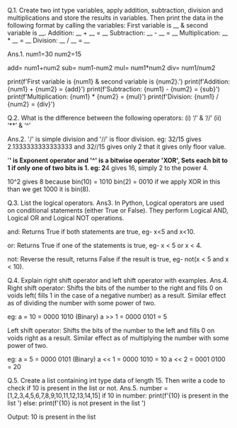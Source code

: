 Q.1. Create two int type variables, apply addition, subtraction, division and multiplications
and store the results in variables. Then print the data in the following format by calling the
variables:
First variable is __ & second variable is __.
Addition: __ + __ = __
Subtraction: __ - __ = __
Multiplication: __ * __ = __
Division: __ / __ = __

Ans.1.
num1=30
num2=15

add= num1+num2
sub= num1-num2
mul= num1*num2
div= num1/num2

print(f'First variable is {num1} & second variable is {num2}.')
print(f'Addition: {num1} + {num2} = {add}')
print(f'Subtraction: {num1} - {num2} = {sub}')
print(f'Multiplication: {num1} * {num2} = {mul}')
print(f'Division: {num1} / {num2} = {div}')



Q.2. What is the difference between the following operators:
(i) ‘/’ & ‘//’
(ii) ‘**’ & ‘^’

Ans.2.
'/' is simple division and '//' is floor division.
eg:
32/15 gives 2.1333333333333333 and 32//15 gives only 2 that it gives only floor value.

'**' is Exponent operator and '^' is a bitwise operator 'XOR', Sets each bit to 1 if only one of two bits is 1.
eg:
2**4 gives 16, simply 2 to the power 4.

10^2 gives 8 because
bin(10) = 1010
bin(2) = 0010
if we apply XOR in this than we get
1000 it is bin(8).



Q.3. List the logical operators.
Ans3.
In Python, Logical operators are used on conditional statements (either True or False). They perform Logical AND, Logical OR and Logical NOT operations.

and: Returns True if both statements are true, eg- x<5 and x<10.

or: Returns True if one of the statements is true, eg- x < 5 or x < 4.

not: Reverse the result, returns False if the result is true, eg- not(x < 5 and x < 10).




Q.4. Explain right shift operator and left shift operator with examples.
Ans.4.
Right shift operator:
Shifts the bits of the number to the right and fills 0 on voids left( fills 1 in the case of a negative number) as a result. Similar effect as of dividing the number with some power of two.

eg:
a = 10 = 0000 1010 (Binary)
a >> 1 = 0000 0101 = 5

Left shift operator:
Shifts the bits of the number to the left and fills 0 on voids right as a result. Similar effect as of multiplying the number with some power of two.

eg:
a = 5 = 0000 0101 (Binary)
a << 1 = 0000 1010 = 10
a << 2 = 0001 0100 = 20




Q.5. Create a list containing int type data of length 15. Then write a code to check if 10 is
     present in the list or not.
Ans.5.
number = [1,2,3,4,5,6,7,8,9,10,11,12,13,14,15]
if 10 in number:
    print(f'{10} is present in the list ')
else:
    print(f'{10} is not present in the list ')
    
Output:
10 is present in the list 




